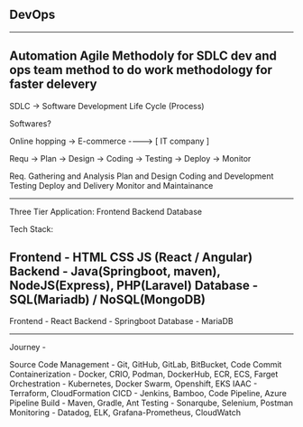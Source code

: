 ## DevOps
-----------
Automation
Agile Methodoly for SDLC
dev and ops team
method to do work
methodology for faster delevery
------------

SDLC -> Software Development Life Cycle (Process)

Softwares? 

Online hopping -> E-commerce ----> [ IT company ]

Requ -> Plan -> Design -> Coding -> Testing -> Deploy -> Monitor

Req. Gathering and Analysis
Plan and Design
Coding and Development
Testing
Deploy and Delivery
Monitor and Maintainance

---------

Three Tier Application: Frontend Backend Database

Tech Stack: 

Frontend - HTML CSS JS (React / Angular)
Backend - Java(Springboot, maven), NodeJS(Express), PHP(Laravel)
Database - SQL(Mariadb)  /  NoSQL(MongoDB)
------

Frontend - React
Backend - Springboot
Database - MariaDB

----------

Journey - 

Source Code Management - Git, GitHub, GitLab, BitBucket, Code Commit
Containerization - Docker, CRIO, Podman, DockerHub, ECR, ECS, Farget
Orchestration - Kubernetes, Docker Swarm, Openshift, EKS
IAAC - Terraform, CloudFormation
CICD - Jenkins, Bamboo, Code Pipeline, Azure Pipeline
Build - Maven, Gradle, Ant
Testing - Sonarqube, Selenium, Postman
Monitoring - Datadog, ELK, Grafana-Prometheus, CloudWatch




